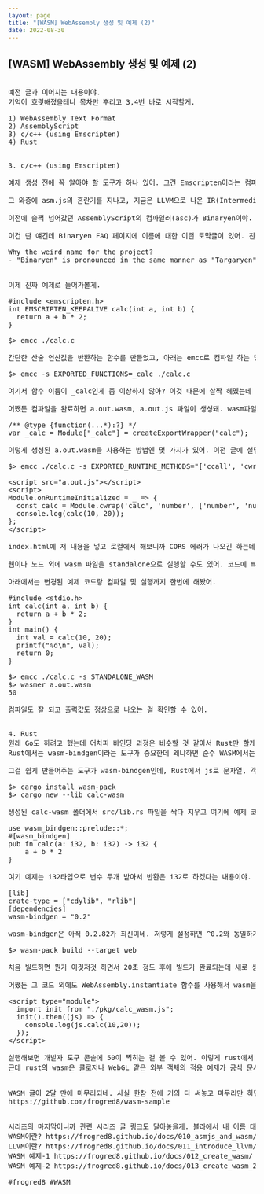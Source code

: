 ```yaml
---
layout: page
title: "[WASM] WebAssembly 생성 및 예제 (2)"
date: 2022-08-30
---
```


## [WASM] WebAssembly 생성 및 예제 (2)

<pre>

예전 글과 이어지는 내용이야. 
기억이 흐릿해졌을테니 목차만 뿌리고 3,4번 바로 시작할게.

1) WebAssembly Text Format
2) AssemblyScript
3) c/c++ (using Emscripten)
4) Rust


3. c/c++ (using Emscripten)

예제 생성 전에 꼭 알아야 할 도구가 하나 있어. 그건 Emscripten이라는 컴파일러 도구인데 LLVM의 back-end 컴파일러 도구 중 하나야. be라고 하니까 IR(Intermediate Representation)에서 기계어 변환만 말하는 것 같은데 사실 Emcripten의 최초 목적은 c/c++ 코드를 자바스크립트로 변환하는 거였어. 

그 와중에 asm.js의 혼란기를 지나고, 지금은 LLVM으로 나온 IR(Intermediate Representation) 파일을 .wasm으로 변경하는 작업을 하고 있어. 컴파일러 front-end(혹은 middle-end)에서 나온 .bc/.ll 파일들 말이야. Emscripten은 Binaryen 이라는 툴과 같이 설명해야 하는데 깊이 들어가면 툴 설명만 한가득일테니 간단히만 써볼게. (사실 아는게 없어..)

이전에 슬쩍 넘어갔던 AssemblyScript의 컴파일러(asc)가 Binaryen이야. node_modules에 설치되는 그거. 그리고 WebAssembly -> js로 변환도 가능하고, WASM -> IR optimizing -> WASM 변환도 가능해. 저 마지막 기능은 뭐냐하면 Emscripten 자체적인 최적화는 부족하기 때문에 최적화 툴로써 Binaryen을 사용하는데 더 작고, 더 빠른 WASM 파일이 추출된다고 해.

이건 딴 얘긴데 Binaryen FAQ 페이지에 이름에 대한 이런 토막글이 있어. 친절하게 발음 방법도 알려주는걸 보면 개발자가 왕좌의 게임 팬인듯.

Why the weird name for the project?
- "Binaryen" is pronounced in the same manner as "Targaryen": bi-NAIR-ee-in. Or something like that? Anyhow, however Targaryen is correctly pronounced, they should rhyme. Aside from pronunciation, the Targaryen house words, "Fire and Blood", have also inspired Binaryen's: "Code and Bugs."


이제 진짜 예제로 들어가볼게.

#include &lt;emscripten.h>
int EMSCRIPTEN_KEEPALIVE calc(int a, int b) {
  return a + b * 2;
}

$> emcc ./calc.c

간단한 산술 연산값을 반환하는 함수를 만들었고, 아래는 emcc로 컴파일 하는 명령줄이야. 근데 함수 반환 타입에 EMSCRIPTEN~~ 구문이 하나 붙었지? 이건 .wat 설명할 때에 나왔던 export 지시어처럼 WASM 외부로 노출시킬 함수에 붙는 구문이야. 저렇게 코드에 추가하는 방법 외에 컴파일 시점에 노출할 함수를 지정할 수도 있어.

$> emcc -s EXPORTED_FUNCTIONS=_calc ./calc.c

여기서 함수 이름이 _calc인게 좀 이상하지 않아? 이것 때문에 살짝 헤멨는데 c컴파일러들은 예로부터 외부 함수 맹글링을 prefix underscore로 했대. 어셈으로 선언한 함수와 혼동되지 않기 위해서라는 썰도 있고 여러가지인데 아무튼 저렇게 _를 붙여줘야 인식하더라고. c로 외부 모듈 만들어 본 적이 없어서 잘 모르는 부분인데 혹시 자세히 아는 분은 덧글로 썰좀 풀어줘.

어쨌든 컴파일을 완료하면 a.out.wasm, a.out.js 파일이 생성돼. wasm파일은 알테니까 js파일을 설명하면 브라우저에 붙일 수 있게 나온 glu파일이라고 보면 돼. 생성된 js 파일은 2천줄이 넘을 정도로 꽤 긴데 내가 만든 함수만 찾아보면 아래처럼 바인딩 되어있어.

/** @type {function(...*):?} */
var _calc = Module["_calc"] = createExportWrapper("calc");

이렇게 생성된 a.out.wasm을 사용하는 방법엔 몇 가지가 있어. 이전 글에 설명했던 것처럼 node에서 initialize하고 사용할 수도 있는데 웹에서 사용하려면 cwrap, ccall을 컴파일 옵션에 추가해서 컴파일해주고 a.out.js 파일을 로드해서 이렇게 구성하면 돼.

$> emcc ./calc.c -s EXPORTED_RUNTIME_METHODS="['ccall', 'cwrap']"

&lt;script src="a.out.js">&lt;/script>
&lt;script>
Module.onRuntimeInitialized = _ => {
  const calc = Module.cwrap('calc', 'number', ['number', 'number']);
  console.log(calc(10, 20));
};
&lt;/script>

index.html에 저 내용을 넣고 로컬에서 해보니까 CORS 에러가 나오긴 하는데 어찌저찌 http-server로 우회해서 해보니까 개발자 도구 콘솔에 50이 잘 찍혀있더라. 연결 성공!

웹이나 노드 외에 wasm 파일을 standalone으로 실행할 수도 있어. 코드에 main 함수를 추가하고 컴파일 옵션을 변경해서 외부 툴로 실행하면 되는데 wasmtime이란 도구도 있지만 난 wasmer를 사용했어. 이게 더 빠르고 좋다고 하더라. 

아래에서는 변경된 예제 코드랑 컴파일 및 실행까지 한번에 해봤어.

#include &lt;stdio.h>
int calc(int a, int b) {
  return a + b * 2;
}
int main() {
  int val = calc(10, 20);
  printf("%d\n", val);
  return 0;
}

$> emcc ./calc.c -s STANDALONE_WASM
$> wasmer a.out.wasm
50

컴파일도 잘 되고 출력값도 정상으로 나오는 걸 확인할 수 있어.


4. Rust
원래 Go도 하려고 했는데 어차피 바인딩 과정은 비슷할 것 같아서 Rust만 할게. (사실 귀찮..)
Rust에서는 wasm-bindgen이라는 도구가 중요한데 왜냐하면 순수 WASM에서는 숫자만 전달이 가능해. 어찌저찌 공유메모리를 사용하여 어렵게 문자열을 넘길 수는 있지만 객체나 배열 등을 넘길 생각하면 아득해지는게 현실이야.

그걸 쉽게 만들어주는 도구가 wasm-bindgen인데, Rust에서 js로 문자열, 객체 등의 여러가지를 전달하고 받을 수 있게 중간 glu코드를 자동 생성해줘서 쉽게 쓸 수 있도록 도와주게 돼. 이에 대한 패키징 도구는 wasm-pack이고 이런 것들을 이용해 예제를 만들어볼거야. cargo는 npm같은 rust용 패키지 매니저라고 보면 되는데 이걸로 툴 설치랑 프로젝트를 생성해볼게.

$> cargo install wasm-pack 
$> cargo new --lib calc-wasm

생성된 calc-wasm 폴더에서 src/lib.rs 파일을 싹다 지우고 여기에 예제 코드를 넣었어.

use wasm_bindgen::prelude::*;
#[wasm_bindgen]
pub fn calc(a: i32, b: i32) -> i32 {
    a + b * 2
}

여기 예제는 i32타입으로 변수 두개 받아서 반환은 i32로 하겠다는 내용이야. 이러면 js에서 해당 함수를 사용할 수 있어. 이제 컴파일을 해볼건데 rust는 cargo.toml 파일에 빌드 옵션을 설정하기 때문에 그쪽도 수정해볼게.

[lib]
crate-type = ["cdylib", "rlib"]
[dependencies]
wasm-bindgen = "0.2"

wasm-bindgen은 아직 0.2.82가 최신이네. 저렇게 설정하면 ^0.2와 동일하게 작동해. 설정은 끝났으니 빌드를 시작해볼까?

$> wasm-pack build --target web

처음 빌드하면 뭔가 이것저것 하면서 20초 정도 후에 빌드가 완료되는데 새로 생긴 pkg 폴더 아래에 glu용 js코드, wasm파일 등이 생성돼. js 파일을 열어보면 변수 두개 받아서 전달만 하는데 만약 숫자가 아니라 문자열이나 배열, 객체를 넘기는 부분이었다면 이 부분이 꽤나 복잡해졌을거야. wasm은 말했다시피 문자열을 그대로 못쓰고 공유메모리로 옮겨서 전달하는 방식으로 통신해야 하거든.

어쨌든 그 코드 외에도 WebAssembly.instantiate 함수를 사용해서 wasm을 js로 불러와서 초기화 하는 코드들이 잔뜩 있어. 근데 자동 생성해주는 js파일에서 init함수가 자동 호출이 잘 안돼서 그냥 index.html에서 강제로 호출하게 짰어. 사소한 기술적 문제들은 패스패스.

&lt;script type="module">
  import init from "./pkg/calc_wasm.js";
  init().then((js) => {
    console.log(js.calc(10,20));
  });
&lt;/script>

실행해보면 개발자 도구 콘솔에 50이 찍히는 걸 볼 수 있어. 이렇게 rust에서 만든 함수도 웹 연동 끝~
근데 rust의 wasm은 클로저나 WebGL 같은 외부 객체의 적용 예제가 공식 문서에 잘 정리되어 있더라고. 디테일에 조금 감탄했는데 구경이나 한번 해봐. https://rustwasm.github.io/docs/wasm-bindgen/examples/


WASM 글이 2달 만에 마무리되네. 사실 한참 전에 거의 다 써놓고 마무리만 하면 되는거였는데 한번 놓으니까 왜이리 손이 안가던지.. 급하게 마무리한 것 같아서 좀 찜찜하긴한데 대신 예제 코드를 github에 올려놨으니 나중에라도 wasm 시작할 때에 작은 도움이 되길 바랄게.
https://github.com/frogred8/wasm-sample


시리즈의 마지막이니까 관련 시리즈 글 링크도 달아놓을게. 블라에서 내 이름 태그로 검색해도 나와.
WASM이란? https://frogred8.github.io/docs/010_asmjs_and_wasm/
LLVM이란? https://frogred8.github.io/docs/011_introduce_llvm/
WASM 예제-1 https://frogred8.github.io/docs/012_create_wasm/
WASM 예제-2 https://frogred8.github.io/docs/013_create_wasm_2/ (이 글)

#frogred8 #WASM